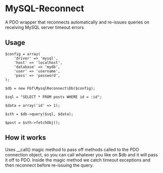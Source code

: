 MySQL-Reconnect
===============

A PDO wrapper that reconnects automatically and re-issues queries on receiving MySQL server timeout errors

## Usage

    $config = array(
    	'driver' => 'mysql',
        'host' => 'localhost',
        'database' => 'mydb',
        'user' => 'username',
        'pass' => 'password',
    );

    $db = new Fbf\MysqlReconnect\Db($config);

    $sql = "SELECT * FROM posts WHERE id = :id";

    $data = array('id' => 1);

    $sth = $db->query($sql, $data);

    $post = $sth->fetchObj();

## How it works

Uses __call() magic method to pass off methods called to the PDO connection object, so you can call whatever you like on $db and it will pass it off to PDO. Inside the magic method we catch timeout exceptions and then reconnect before re-issuing the query.